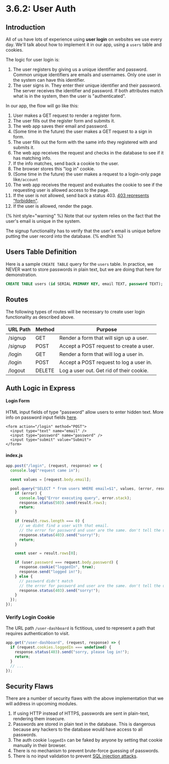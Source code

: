 # 3.6.2: User Auth

## Introduction

All of us have lots of experience using **user login** on websites we use every day. We'll talk about how to implement it in our app, using a `users` table and cookies.

The logic for user login is:

1. The user registers by giving us a unique identifier and password. Common unique identifiers are emails and usernames. Only one user in the system can have this identifier.
2. The user signs in. They enter their unique identifier and their password. The server receives the identifier and password. If both attributes match what is in the system, then the user is "authenticated".

In our app, the flow will go like this:

1. User makes a GET request to render a register form.
2. The user fills out the register form and submits it.
3. The web app saves their email and password.
4. (Some time in the future) the user makes a GET request to a sign in form.
5. The user fills out the form with the same info they registered with and submits it.
6. The web app receives the request and checks in the database to see if it has matching info.
7. If the info matches, send back a cookie to the user.
8. The browser stores this "log in" cookie.
9. (Some time in the future) the user makes a request to a login-only page like`/account`
10. The web app receives the request and evaluates the cookie to see if the requesting user is allowed access to the page.
11. If the user is not allowed, send back a status 403. [403 represents "forbidden"](https://en.wikipedia.org/wiki/HTTP_403).
12. If the user is allowed, render the page.

{% hint style="warning" %}
Note that our system relies on the fact that the user's email is unique in the system.

The signup functionality has to verify that the user's email is unique before putting the user record into the database.
{% endhint %}

## Users Table Definition

Here is a sample `CREATE TABLE` query for the `users` table. In practice, we NEVER want to store passwords in plain text, but we are doing that here for demonstration.

```sql
CREATE TABLE users (id SERIAL PRIMARY KEY, email TEXT, password TEXT);
```

## Routes

The following types of routes will be necessary to create user login functionality as described above.

| URL Path | Method | Purpose                                  |
| -------- | ------ | ---------------------------------------- |
| /signup  | GET    | Render a form that will sign up a user.  |
| /signup  | POST   | Accept a POST request to create a user.  |
| /login   | GET    | Render a form that will log a user in.   |
| /login   | POST   | Accept a POST request to log a user in.  |
| /logout  | DELETE | Log a user out. Get rid of their cookie. |

## Auth Logic in Express

#### Login Form

HTML input fields of type "password" allow users to enter hidden text. More info on password input fields [here](<https://developer.mozilla.org/en-US/docs/Web/HTML/Element/input/password#:~:text=elements%20of%20type%20password,dot%20(%22%E2%80%A2%22).>).

```markup
<form action="/login" method="POST">
  <input type="text" name="email" />
  <input type="password" name="password" />
  <input type="submit" value="Submit">
</form>
```

#### index.js

```javascript
app.post("/login", (request, response) => {
  console.log("request came in");

  const values = [request.body.email];

  pool.query("SELECT * from users WHERE email=$1", values, (error, result) => {
    if (error) {
      console.log("Error executing query", error.stack);
      response.status(503).send(result.rows);
      return;
    }

    if (result.rows.length === 0) {
      // we didnt find a user with that email.
      // the error for password and user are the same. don't tell the user which error they got for security reasons, otherwise people can guess if a person is a user of a given service.
      response.status(403).send("sorry!");
      return;
    }

    const user = result.rows[0];

    if (user.password === request.body.password) {
      response.cookie("loggedIn", true);
      response.send("logged in!");
    } else {
      // password didn't match
      // the error for password and user are the same. don't tell the user which error they got for security reasons, otherwise people can guess if a person is a user of a given service.
      response.status(403).send("sorry!");
    }
  });
});
```

### Verify Login Cookie

The URL path `/user-dashboard` is fictitious, used to represent a path that requires authentication to visit.

```javascript
app.get("/user-dashboard", (request, response) => {
  if (request.cookies.loggedIn === undefined) {
    response.status(403).send("sorry, please log in!");
    return;
  }
  // ...
});
```

## Security Flaws

There are a number of security flaws with the above implementation that we will address in upcoming modules.

1. If using HTTP instead of HTTPS, passwords are sent in plain-text, rendering them insecure.
2. Passwords are stored in plain text in the database. This is dangerous because any hackers to the database would have access to all passwords.
3. The auth cookie `loggedIn` can be faked by anyone by setting that cookie manually in their browser.
4. There is no mechanism to prevent brute-force guessing of passwords.
5. There is no input validation to prevent [SQL injection attacks](https://www.ptsecurity.com/ww-en/analytics/knowledge-base/how-to-prevent-sql-injection-attacks/).
